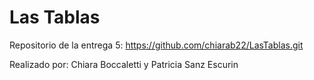 # Las Tablas
Repositorio de la entrega 5: https://github.com/chiarab22/LasTablas.git

Realizado por: Chiara Boccaletti y Patricia Sanz Escurin

